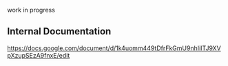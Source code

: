 work in progress

## Internal Documentation
https://docs.google.com/document/d/1k4uomm449tDfrFkGmU9nhIiITJ9XVpXzupSEzA9fnxE/edit
